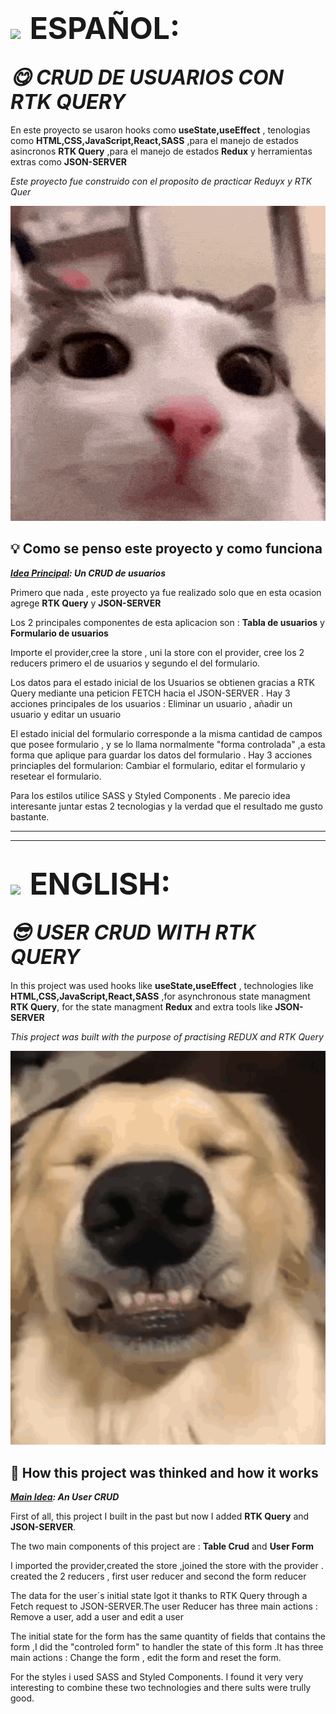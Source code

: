 # <img style="padding-right:0.5rem" src='https://img.freepik.com/vector-premium/bandera-argentina-bandera-argentina-ilustracion-vectorial_685751-66.jpg' width="50px" >  <span style="font-size:3rem">ESPAÑOL:</span>

## <i align="center" style="font-size:2rem">😋 CRUD DE USUARIOS CON RTK QUERY</i>


En este proyecto se usaron hooks como **useState,useEffect** , tenologias como  **HTML,CSS,JavaScript,React,SASS** ,para el manejo de estados asincronos **RTK Query** ,para el manejo de estados **Redux** y herramientas extras como **JSON-SERVER**

 _Este proyecto fue construido con el proposito de practicar Reduyx y RTK Quer_

<p align="center">
<img width="600px" heigth="600px" src="./src/assets/cat.gif" alt="gato curioso">
</p>

## 💡 Como se penso este proyecto y como funciona

**_<span style="text-decoration:underline">Idea Principal</span>: Un CRUD de usuarios_**

Primero que nada , este proyecto ya fue realizado solo que en esta ocasion agrege **RTK Query** y **JSON-SERVER**

Los 2 principales componentes de esta aplicacion son : **Tabla de usuarios** y **Formulario de usuarios**

Importe el provider,cree la store , uni la store con el provider, cree los 2 reducers primero el de usuarios y segundo el del  formulario.

Los datos para el estado inicial de los Usuarios se obtienen  gracias a RTK Query mediante una peticion FETCH hacia el JSON-SERVER . Hay 3 acciones principales de los usuarios : Eliminar un usuario , añadir un usuario y editar un usuario

El estado inicial del formulario corresponde a la misma cantidad de campos que posee formulario , y se lo llama normalmente "forma controlada" ,a  esta forma que aplique para guardar los datos del formulario . Hay 3 acciones princiaples del formularion: Cambiar el formulario, editar el formulario y resetear el formulario.

Para los estilos utilice SASS y Styled Components . Me parecio idea interesante juntar estas 2 tecnologias y la verdad que el resultado me gusto bastante.

-------------------------------------------------------------------------------------------
-------------------------------------------------------------------------------------------

# <img style="padding-right:0.5rem" src="https://img.freepik.com/vector-premium/gran-bretana-bandera-bandera-inglaterra-vector-icono-reino-unido-bandera-gran-bretana-10-eps_800531-104.jpg" width="50px"> <span style="font-size:3rem">ENGLISH:</span>

## <i align="center" style="font-size:2rem">😎 USER CRUD WITH RTK QUERY</i>
 
In this project was used hooks like **useState,useEffect** , technologies like  **HTML,CSS,JavaScript,React,SASS** ,for asynchronous state managment **RTK Query**, for the state managment **Redux** and extra tools like **JSON-SERVER**

 _This project was built with the purpose of practising  REDUX and RTK Query_


<p align="center">
<img width="600px" heigth="600px" src="./src/assets/doggy.gif" alt="dog smiling">
</p>

## 🤔 How this project was thinked and how it works

**_<span style="text-decoration:underline">Main Idea</span>: An User CRUD_**


First of all, this project I built in the past but now I added  **RTK Query** and **JSON-SERVER**. 

The two main components of this project are : **Table Crud** and **User Form**

I imported the provider,created the store ,joined the store with the provider . created the 2 reducers , first user reducer and second the form reducer

The data for the user´s initial state Igot it thanks to RTK Query through a Fetch request to JSON-SERVER.The user Reducer has three main actions : Remove a user, add a user and edit a user

The initial state for the form has the same quantity of fields that contains the form ,I did the "controled form" to handler the state of this form .It has three main actions : Change the form , edit the form and reset the form.

For the styles i used SASS and Styled Components. I found it very very interesting  to combine these two technologies and there sults were trully good.

